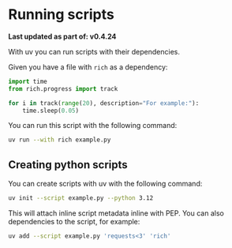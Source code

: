 # Running scripts

**Last updated as part of: v0.4.24**

With uv you can run scripts with their dependencies.

Given you have a file with `rich` as a dependency:

```python
import time
from rich.progress import track

for i in track(range(20), description="For example:"):
    time.sleep(0.05)
```

You can run this script with the following command: 

```bash
uv run --with rich example.py
```
## Creating python scripts

You can create scripts with uv with the following command:

```bash
uv init --script example.py --python 3.12
```

This will attach inline script metadata inline with PEP. 
You can also dependencies to the script, for example:

```bash
uv add --script example.py 'requests<3' 'rich'
```
